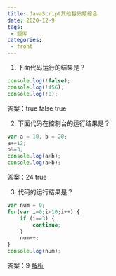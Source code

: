 ```yaml
---
title: JavaScript其他基础题综合
date: 2020-12-9
tags:
 - 题库
categories:
 - front
---
```


1. 下面代码运行的结果是？

```javascript
console.log(!false);
console.log(!456);
console.log(!0);
```

答案：true  false  true

2. 下面代码在控制台的运行结果是？

```javascript
var a = 10, b = 20;
a+=12;
b%=3;
console.log(a+b);
console.log(a>b);
```

答案：24 true

3. 代码的运行结果是？

```javascript
var num = 0;
for(var i=0;i<10;i++) {
    if (i==3) {
        continue;
    }
    num++;
}
console.log(num);
```

答案：9	[解析](../../../frontend/javascript/notes/processControl/loop.html#continue)

